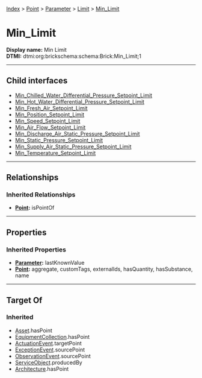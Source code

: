 [Index](../../../../index.md) > [Point](../../../Point.md) > [Parameter](../../Parameter.md) > [Limit](../Limit.md) > [Min_Limit](#)
# Min_Limit

**Display name:** Min Limit<br />
**DTMI:** dtmi:org:brickschema:schema:Brick:Min_Limit;1

---

## Child interfaces
* [Min_Chilled_Water_Differential_Pressure_Setpoint_Limit](Min_Chilled_Water_Differential_Pressure_Setpoint_Limit.md)
* [Min_Hot_Water_Differential_Pressure_Setpoint_Limit](Min_Hot_Water_Differential_Pressure_Setpoint_Limit.md)
* [Min_Fresh_Air_Setpoint_Limit](Min_Fresh_Air_Setpoint_Limit.md)
* [Min_Position_Setpoint_Limit](../Position_Limit/Min_Position_Setpoint_Limit.md)
* [Min_Speed_Setpoint_Limit](../Speed_Setpoint_Limit/Min_Speed_Setpoint_Limit.md)
* [Min_Air_Flow_Setpoint_Limit](Min_Air_Flow_Setpoint_Limit/Min_Air_Flow_Setpoint_Limit.md)
* [Min_Discharge_Air_Static_Pressure_Setpoint_Limit](../Static_Pressure_Setpoint_Limit/Min_Static_Pressure_Setpoint_Limit/Min_Discharge_Air_Static_Pressure_Setpoint_Limit.md)
* [Min_Static_Pressure_Setpoint_Limit](../Static_Pressure_Setpoint_Limit/Min_Static_Pressure_Setpoint_Limit/Min_Static_Pressure_Setpoint_Limit.md)
* [Min_Supply_Air_Static_Pressure_Setpoint_Limit](../Static_Pressure_Setpoint_Limit/Min_Static_Pressure_Setpoint_Limit/Min_Supply_Air_Static_Pressure_Setpoint_Limit.md)
* [Min_Temperature_Setpoint_Limit](Min_Temperature_Setpoint_Limit/Min_Temperature_Setpoint_Limit.md)

---

## Relationships

### Inherited Relationships
* **[Point](../../../Point.md):** isPointOf

---

## Properties

### Inherited Properties
* **[Parameter](../../Parameter.md):** lastKnownValue
* **[Point](../../../Point.md):** aggregate, customTags, externalIds, hasQuantity, hasSubstance, name

---

## Target Of
### Inherited
* [Asset](../../../../Asset/Asset.md).hasPoint
* [EquipmentCollection](../../../../Collection/EquipmentCollection.md).hasPoint
* [ActuationEvent](../../../../Event/PointEvent/ActuationEvent.md).targetPoint
* [ExceptionEvent](../../../../Event/PointEvent/ExceptionEvent.md).sourcePoint
* [ObservationEvent](../../../../Event/PointEvent/ObservationEvent.md).sourcePoint
* [ServiceObject](../../../../Information/ServiceObject/ServiceObject.md).producedBy
* [Architecture](../../../../Space/Architecture/Architecture.md).hasPoint
